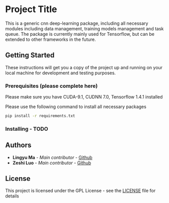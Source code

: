 # Project Title

This is a generic cnn deep-learning package, including all necessary modules including data management, training models 
management and task queue. The package is currently mainly used for Tensorflow, but can be extended to other frameworks 
in the future.

## Getting Started

These instructions will get you a copy of the project up and running on your local machine for development and testing 
purposes.

### Prerequisites (please complete here)
Please make sure you have CUDA-9.1, CUDNN 7.0, Tensorflow 1.4.1 installed

Please use the following command to install all necessary packages
```bash
pip install -r requirements.txt
```

### Installing - TODO

## Authors

* **Lingyu Ma** - *Main contributor* - [Github](https://github.com/LingyuMa/)
* **Zeshi Luo** - *Main contributor* - [Github](https://github.com/ayu1991house/)

## License
This project is licensed under the GPL License - see the [LICENSE](LICENSE) file for details
